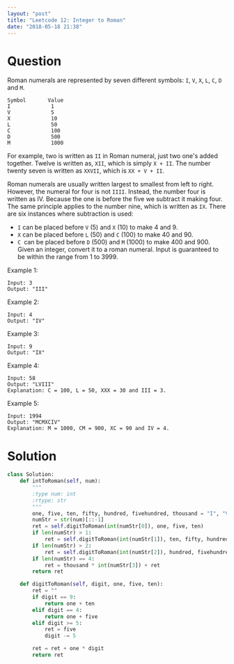 ```yaml
---
layout: "post"
title: "Leetcode 12: Integer to Roman"
date: "2018-05-18 21:38"
---
```


# Question

Roman numerals are represented by seven different symbols: `I`, `V`, `X`, `L`, `C`, `D` and `M`.

```
Symbol       Value
I             1
V             5
X             10
L             50
C             100
D             500
M             1000
```
For example, two is written as `II` in Roman numeral, just two one's added together. Twelve is written as, `XII`, which is simply `X + II`. The number twenty seven is written as `XXVII`, which is `XX + V + II`.

Roman numerals are usually written largest to smallest from left to right. However, the numeral for four is not `IIII`. Instead, the number four is written as IV. Because the one is before the five we subtract it making four. The same principle applies to the number nine, which is written as `IX`. There are six instances where subtraction is used:

* `I` can be placed before `V` (5) and `X` (10) to make 4 and 9.
* `X` can be placed before `L` (50) and `C` (100) to make 40 and 90.
* `C `can be placed before `D` (500) and `M` (1000) to make 400 and 900.
Given an integer, convert it to a roman numeral. Input is guaranteed to be within the range from 1 to 3999.

Example 1:

```
Input: 3
Output: "III"
```

Example 2:
```
Input: 4
Output: "IV"
```

Example 3:
```
Input: 9
Output: "IX"
```
Example 4:
```
Input: 58
Output: "LVIII"
Explanation: C = 100, L = 50, XXX = 30 and III = 3.
```
Example 5:
```
Input: 1994
Output: "MCMXCIV"
Explanation: M = 1000, CM = 900, XC = 90 and IV = 4.
```

# Solution
```python
class Solution:
    def intToRoman(self, num):
        """
        :type num: int
        :rtype: str
        """
        one, five, ten, fifty, hundred, fivehundred, thousand = "I", "V", "X", "L", "C", "D", "M"
        numStr = str(num)[::-1]
        ret = self.digitToRoman(int(numStr[0]), one, five, ten)
        if len(numStr) > 1:
            ret = self.digitToRoman(int(numStr[1]), ten, fifty, hundred) + ret
        if len(numStr) > 2:
            ret = self.digitToRoman(int(numStr[2]), hundred, fivehundred, thousand) + ret
        if len(numStr) == 4:
            ret = thousand * int(numStr[3]) + ret
        return ret

    def digitToRoman(self, digit, one, five, ten):
        ret = ""
        if digit == 9:
            return one + ten
        elif digit == 4:
            return one + five
        elif digit >= 5:
            ret = five
            digit -= 5

        ret = ret + one * digit
        return ret
```
